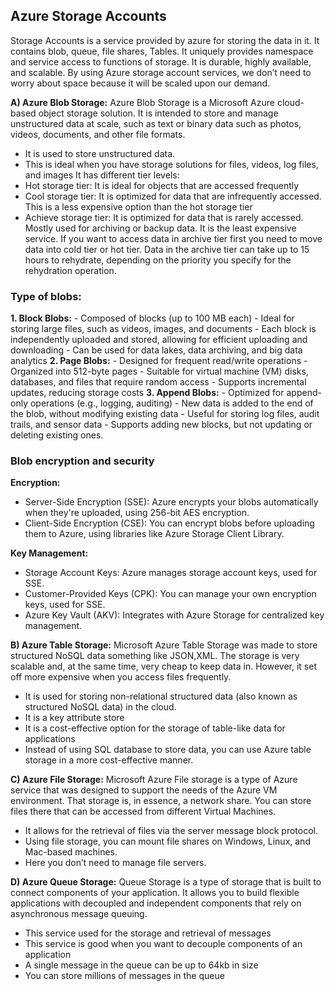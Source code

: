 ## Azure Storage Accounts

Storage Accounts is a service provided by azure for storing the data in it. It contains blob, queue, file shares, Tables. It uniquely provides namespace and service access to functions of storage.
It is durable, highly available, and scalable. By using Azure storage account services, we don’t need to worry about space because it will be scaled upon our demand.

**A) Azure Blob Storage:**
Azure Blob Storage is a Microsoft Azure cloud-based object storage solution. It is intended to store and manage unstructured data at scale, such as text or binary data such as photos, videos, documents, and other file formats.

- It is used to store unstructured data.
- This is ideal when you have storage solutions for files, videos, log files, and images
  It has different tier levels:
- Hot storage tier: It is ideal for objects that are accessed frequently
- Cool storage tier: It is optimized for data that are infrequently accessed. This is a less expensive option than the hot storage tier
- Achieve storage tier: It is optimized for data that is rarely accessed. Mostly used for archiving or backup data. It is the least expensive service. If you want to access data in archive tier first you need to move data into cold tier or hot tier. Data in the archive tier can take up to 15 hours to rehydrate, depending on the priority you specify for the rehydration operation.

### Type of blobs:

**1. Block Blobs:** - Composed of blocks (up to 100 MB each) - Ideal for storing large files, such as videos, images, and documents - Each block is independently uploaded and stored, allowing for efficient uploading and downloading - Can be used for data lakes, data archiving, and big data analytics
**2. Page Blobs:** - Designed for frequent read/write operations - Organized into 512-byte pages - Suitable for virtual machine (VM) disks, databases, and files that require random access - Supports incremental updates, reducing storage costs
**3. Append Blobs:** - Optimized for append-only operations (e.g., logging, auditing) - New data is added to the end of the blob, without modifying existing data - Useful for storing log files, audit trails, and sensor data - Supports adding new blocks, but not updating or deleting existing ones.

### Blob encryption and security

**Encryption:**

- Server-Side Encryption (SSE): Azure encrypts your blobs automatically when they're uploaded, using 256-bit AES encryption.
- Client-Side Encryption (CSE): You can encrypt blobs before uploading them to Azure, using libraries like Azure Storage Client Library.

**Key Management:**

- Storage Account Keys: Azure manages storage account keys, used for SSE.
- Customer-Provided Keys (CPK): You can manage your own encryption keys, used for SSE.
- Azure Key Vault (AKV): Integrates with Azure Storage for centralized key management.

**B) Azure Table Storage:**
Microsoft Azure Table Storage was made to store structured NoSQL data something like JSON,XML. The storage is very scalable and, at the same time, very cheap to keep data in. However, it set off more expensive when you access files frequently.

- It is used for storing non-relational structured data (also known as structured NoSQL data) in the cloud.
- It is a key attribute store
- It is a cost-effective option for the storage of table-like data for applications
- Instead of using SQL database to store data, you can use Azure table storage in a more cost-effective manner.

**C) Azure File Storage:**
Microsoft Azure File storage is a type of Azure service that was designed to support the needs of the Azure VM environment. That storage is, in essence, a network share. You can store files there that can be accessed from different Virtual Machines.

- It allows for the retrieval of files via the server message block protocol.
- Using file storage, you can mount file shares on Windows, Linux, and Mac-based machines.
- Here you don’t need to manage file servers.

**D) Azure Queue Storage:**
Queue Storage is a type of storage that is built to connect components of your application. It allows you to build flexible applications with decoupled and independent components that rely on asynchronous message queuing.

- This service used for the storage and retrieval of messages
- This service is good when you want to decouple components of an application
- A single message in the queue can be up to 64kb in size
- You can store millions of messages in the queue
